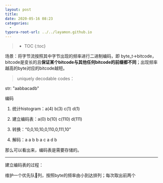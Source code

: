 ```yaml
---
layout: post
title: 
date: 2020-05-16 08:23
categories:
  -
typora-root-url: ../../layamon.github.io
---
```

> * TOC
{:toc}

场景：将字节流按照其中字节出现的频率进行二进制编码，即 byte_t->bitcode，bitcode是变长的且**保证某个bitcode与其他任何bitcode的前缀都不同**；出现频率越高的byte对应的bitcode越短。

> uniquely decodable codes：

str: "aabbacadb"

编码

1. 统计histogram：a(4) b(3) c(1) d(1)

2. 建立编码表：a(0) b(10) c(110) d(111)
3. 转换：“0,0,10,10,0,110,0,111,10”
4. 解码：a a b b a c a d b

那么可以看出来，编码表是需要存储的。

---

建立编码表的过程：

维护一个优先队列，按照byte的频率由小到达排列；每次取出前两个

